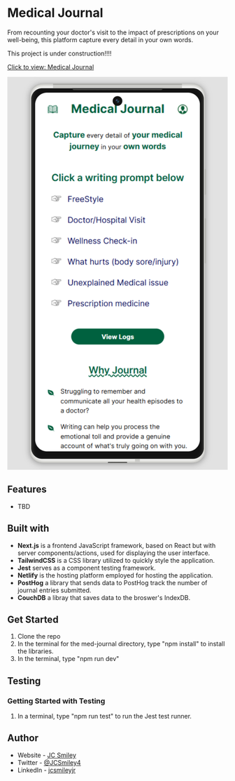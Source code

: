 # Medical Journal

From recounting your doctor's visit to the impact of prescriptions on your well-being, this platform capture every detail in your own words. 

This project is under construction!!!!


[Click to view: Medical Journal](https://medicaljournal.netlify.app)

![Landing Page](./src/app/images/post1.png)

## Features
- TBD

## Built with
- **Next.js** is a frontend JavaScript framework, based on React but with server components/actions, used for displaying the user interface. 
- **TailwindCSS** is a CSS library utilized to quickly style the application. 
- **Jest** serves as a component testing framework. 
- **Netlify** is the hosting platform employed for hosting the application.
- **PostHog** a library that sends data to PostHog track the number of journal entries submitted.
- **CouchDB** a libray that saves data to the broswer's IndexDB.

## Get Started
1. Clone the repo
2. In the terminal for the med-journal directory, type "npm install" to install the libraries.
3. In the terminal, type "npm run dev"

## Testing
### Getting Started with Testing
1. In a terminal, type "npm run test" to run the Jest test runner.  

## Author
- Website - [JC Smiley](https://www.jcsmileyjr.com)
- Twitter - [@JCSmiley4](https://twitter.com/JCSmiley4)
- LinkedIn - [jcsmileyjr](https://www.linkedin.com/in/jcsmileyjr/)
